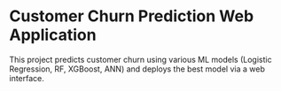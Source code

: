 # Customer Churn Prediction Web Application

This project predicts customer churn using various ML models (Logistic Regression, RF, XGBoost, ANN) and deploys the best model via a web interface.
